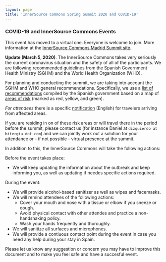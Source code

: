 ```yaml
---
layout: page
title: 'InnerSource Commons Spring Summit 2020 and COVID-19'
---
```


### COVID-19 and InnerSource Commons Events

This event has moved to a virtual one. Everyone is welcome to join. More information at the [InnerSource Commons Madrid Summit site](http://innersourcecommons.org/events/isc-spring-2020/).


**Update (March 5, 2020)**. The InnerSource Commons takes very seriously the current coronavirus situation and the safety of all of the participants. We are following recommended guidelines from the Spanish Government Health Ministry (SGHM) and the World Health Organization (WHO).


For planning and conducting the summit, we are taking into account the SGHM and WHO general recommendations. Specifically, we use a [list of recommendations](https://www.mscbs.gob.es/profesionales/saludPublica/ccayes/alertasActual/nCov-China/documentos/Recomendaciones_regreso_area_riesgo.pdf) compiled by the Spanish government based on a map of [areas of risk](https://www.mscbs.gob.es/profesionales/saludPublica/ccayes/alertasActual/nCov-China/areas.htm) (marked as red, yellow, and green).

*For attendees* there is a specific [notification](https://www.mscbs.gob.es/profesionales/saludPublica/sanidadExterior/salud/pdf/CARTEL_INGLES_CORONAVIRUS_COVID_19_02.pdf) (English) for travelers arriving from affected areas.

If you are residing in on of these risk areas or will travel there in the period before the summit, please contact us (for instance Daniel at `dizquierdo at bitergia dot com`) and we can jointly work out a solution for your attendance or - if not possible - virtual presence at the summit.

In addition to this, the InnerSource Commons will take the following actions:

Before the event takes place:
* We will keep updating the information about the outbreak and keep informing you, as well as updating if needes specific actions required.

During the event:
* We will provide alcohol-based sanitizer as well as wipes and facemasks.
* We will remind attendees of the following actions:
  * Cover your mouth and nose with a tissue or elbow if you sneeze or cough.
  * Avoid physical contact with other attendes and practice a non-handshaking policy.
  * Wash your hands frequently and thoroughly.
* We will sanitize all surfaces and microphones.
* We will provide a contiuous contact point during the event in case you need any help during your stay in Spain.

Please let us know any suggestion or concern you may have to improve this document and to make you feel safe and have a succesful event.

